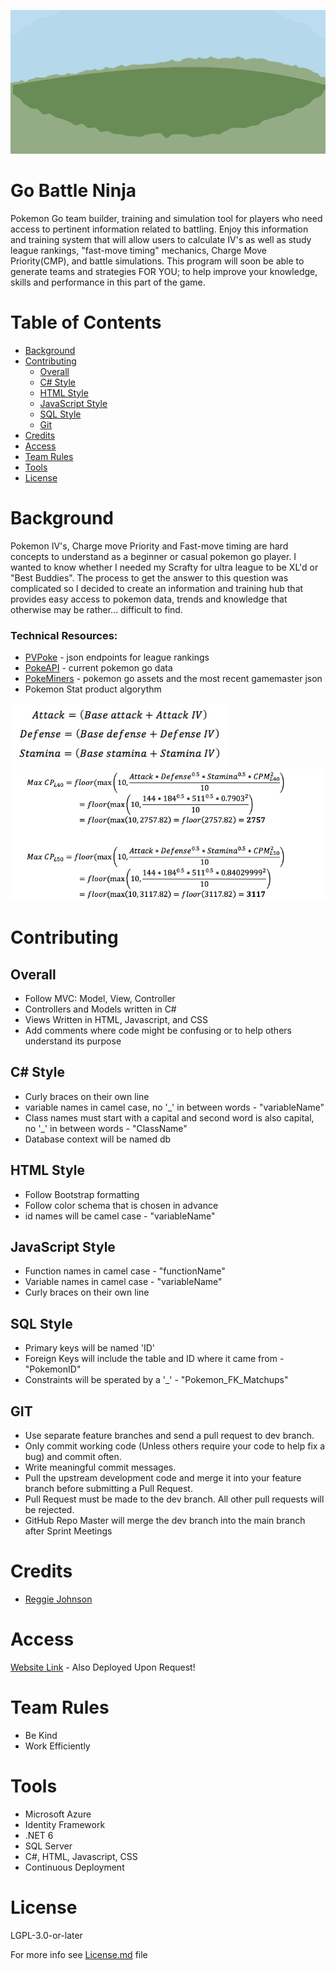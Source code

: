 ![BackgroudnPoGoBattleLogo-01](GoBattleLeagueTeamBuilderProject/GoBattleLeagueTeamBuilder/wwwroot/images/BackgroudnPoGoBattleLogo-01.png "Logo")
# Go Battle Ninja
Pokemon Go team builder, training and simulation tool for players who need access to pertinent information related to battling. Enjoy this information and training system that will allow users to calculate IV's as well as study league rankings, "fast-move timing" mechanics, Charge Move Priority(CMP), and battle simulations. This program will soon be able to generate teams and strategies FOR YOU; to help improve your knowledge, skills and performance in this part of the game. 


# Table of Contents
- [Background](#background)
- [Contributing](#contributing)
    - [Overall](#overall)
    - [C# Style](#c#-style)
    - [HTML Style](#html-style)
    - [JavaScript Style](#javascript-style)
    - [SQL Style](#sql-style)
    - [Git](#git)
- [Credits](#credits)
- [Access](#access)
- [Team Rules](#team-rules)
- [Tools](#tools)
- [License](#license)

# Background
Pokemon IV's, Charge move Priority and Fast-move timing are hard concepts to understand as a beginner or casual pokemon go player. I wanted to know whether I needed my Scrafty for ultra league to be XL'd or "Best Buddies". The process to get the answer to this question was complicated so I decided to create an information and training hub that provides easy access to pokemon data, trends and knowledge that otherwise may be rather... difficult to find. 

### Technical Resources:
- <a href="https://github.com/pvpoke/pvpoke">PVPoke</a> - json endpoints for league rankings
- <a href="https://pokeapi.co/">PokeAPI</a> - current pokemon go data
- <a href="https://github.com/PokeMiners">PokeMiners</a> - pokemon go assets and the most recent gamemaster json
- Pokemon Stat product algorythm

![basestatforumla](GoBattleLeagueTeamBuilderProject/GoBattleLeagueTeamBuilder/wwwroot/images/basestatforumla.png "Base Stats + IV's")
![pstatFormula](GoBattleLeagueTeamBuilderProject/GoBattleLeagueTeamBuilder/wwwroot/images/pstatFormula.png "Stat Product")

# Contributing
## Overall
- Follow MVC: Model, View, Controller
- Controllers and Models written in C#
- Views Written in HTML, Javascript, and CSS
- Add comments where code might be confusing or to help others understand its purpose
    
## C# Style
- Curly braces on their own line
- variable names in camel case, no '_' in between words  - "variableName"
- Class names must start with a capital and second word is also capital, no '_' in between words - "ClassName"
- Database context will be named db
    
## HTML Style
- Follow Bootstrap formatting 
- Follow color schema that is chosen in advance
- id names will be camel case - "variableName"

## JavaScript Style
- Function names in camel case - "functionName"
- Variable names in camel case - "variableName"
- Curly braces on their own line


## SQL Style
- Primary keys will be named 'ID'
- Foreign Keys will include the table and ID where it came from - "PokemonID"
- Constraints will be sperated by a '_' - "Pokemon_FK_Matchups"

## GIT
- Use separate feature branches and send a pull request to dev branch.
- Only commit working code (Unless others require your code to help fix a bug) and commit often.
- Write meaningful commit messages.
- Pull the upstream development code and merge it into your feature branch before submitting a Pull Request.
- Pull Request must be made to the dev branch. All other pull requests will be rejected.
- GitHub Repo Master will merge the dev branch into the main branch after Sprint Meetings

# Credits 

- <a href="https://github.com/edgyJackson">Reggie Johnson</a>  

# Access
<a href="https://gobattleninja.azurewebsites.net/#">Website Link</a> - Also Deployed Upon Request!

# Team Rules
- Be Kind
- Work Efficiently

# Tools
- Microsoft Azure
- Identity Framework
- .NET 6
- SQL Server
- C#, HTML, Javascript, CSS
- Continuous Deployment  

# License 
LGPL-3.0-or-later

For more info see <a href="https://github.com/edgyJackson/GoBattleNinja/blob/main/COPYING.LESSER.txt">License.md</a> file

